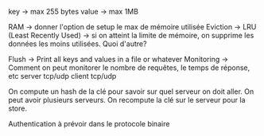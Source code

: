 key -> max 255 bytes
value -> max 1MB

RAM -> donner l'option de setup le max de mémoire utilisée
Eviction -> LRU (Least Recently Used) -> si on atteint la limite de mémoire, on supprime les données les moins utilisées. Quoi d'autre? 

Flush -> Print all keys and values in a file or whatever
Monitoring -> Comment on peut monitorer le nombre de requêtes, le temps de réponse, etc
server tcp/udp
client tcp/udp

On compute un hash de la clé pour savoir sur quel serveur on doit aller.
On peut avoir plusieurs serveurs.
On recompute la clé sur le serveur pour la store.

Authentication à prévoir dans le protocole binaire
